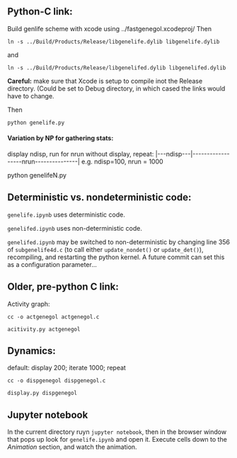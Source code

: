 
## Python-C link:

Build genlife scheme with xcode using ../fastgenegol.xcodeproj/
Then
```
ln -s ../Build/Products/Release/libgenelife.dylib libgenelife.dylib
```
and
```
ln -s ../Build/Products/Release/libgenelifed.dylib libgenelifed.dylib
```

**Careful:**  make sure that Xcode is setup to compile inot the Release directory.  (Could be set to Debug directory, in which cased the links would have to change.


Then
```
python genelife.py
```

#### Variation by NP for gathering stats:
display ndisp, run for nrun without display, repeat:
|---ndisp---|------------------nrun---------------|
e.g. ndisp=100, nrun = 1000

python genelifeN.py

## Deterministic vs. nondeterministic code:

`genelife.ipynb` uses deterministic code.

`genelifed.ipynb` uses non-deterministic code.

`genelifed.ipynb` may be switched to non-deterministic by changing line 356 of `subgenelife4d.c` (to call either `update_nondet()` or `update_det()`), recompiling, and restarting the python kernel. A future commit can set this as a configuration parameter...


## Older, pre-python C link:

Activity graph:
```
cc -o actgenegol actgenegol.c

acitivity.py actgenegol
```

## Dynamics:

default: display 200; iterate 1000; repeat

```
cc -o dispgenegol dispgenegol.c

display.py dispgenegol
```

## Jupyter notebook

In the current directory ruyn `jupyter notebook`, then in the browser window that pops up look for `genelife.ipynb` and open it.  Execute cells down to the *Animation* section, and watch the animation.



